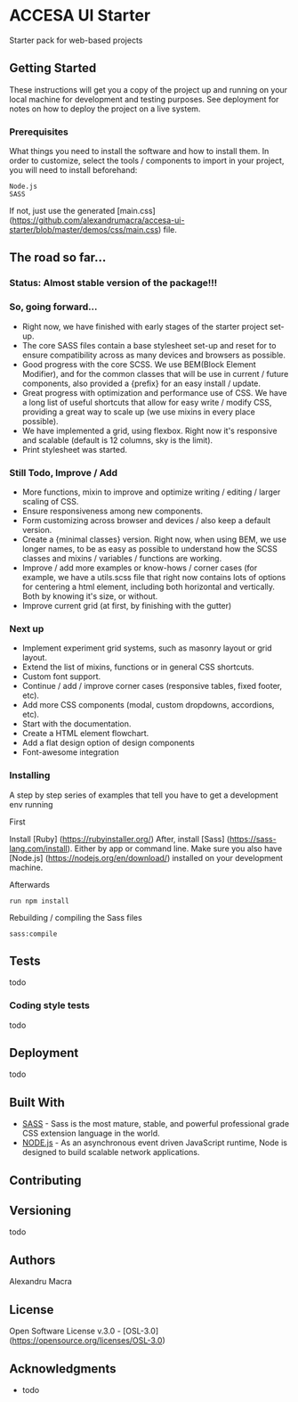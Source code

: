 # ACCESA UI Starter

Starter pack for web-based projects

## Getting Started

These instructions will get you a copy of the project up and running on your local machine for development and testing purposes. See deployment for notes on how to deploy the project on a live system.

### Prerequisites

What things you need to install the software and how to install them.
In order to customize, select the tools / components to import in your project, you will need to install beforehand:

```
Node.js
SASS
```

If not, just use the generated [main.css] (https://github.com/alexandrumacra/accesa-ui-starter/blob/master/demos/css/main.css) file.

## The road so far...

### Status: Almost stable version of the package!!!

### So, going forward...
  * Right now, we have finished with early stages of the starter project set-up.
  * The core SASS files contain a base stylesheet set-up and reset for to ensure compatibility across as many devices and browsers as possible.
  * Good progress with the core SCSS. We use BEM(Block Element Modifier), and for the common classes that will be use in current / future components, also provided a {prefix} for an easy install / update.
  * Great progress with optimization and performance use of CSS. We have a long list of useful shortcuts that allow for easy write / modify CSS, providing a great way to scale up (we use mixins in every place possible).
  * We have implemented a grid, using flexbox. Right now it's responsive and scalable (default is 12 columns, sky is the limit).
  * Print stylesheet was started.


### Still Todo, Improve / Add
  * More functions, mixin to improve and optimize writing / editing / larger scaling of CSS.
  * Ensure responsiveness among new components.
  * Form customizing across browser and devices / also keep a default version.
  * Create a {minimal classes} version. Right now, when using BEM, we use longer names, to be as easy as possible to understand how the SCSS classes and mixins / variables / functions are working.
  * Improve / add more examples or know-hows / corner cases (for example, we have a utils.scss file that right now contains lots of options for centering a html element, including both horizontal and vertically. Both by knowing it's size, or without.
  * Improve current grid (at first, by finishing with the gutter)

### Next up
  * Implement experiment grid systems, such as masonry layout or grid layout.
  * Extend the list of mixins, functions or in general CSS shortcuts.
  * Custom font support.
  * Continue / add / improve corner cases (responsive tables, fixed footer, etc).
  * Add more CSS components (modal, custom dropdowns, accordions, etc).
  * Start with the documentation.
  * Create a HTML element flowchart.
  * Add a flat design option of design components
  * Font-awesome integration

### Installing

A step by step series of examples that tell you have to get a development env running

First

Install [Ruby] (https://rubyinstaller.org/)
After, install [Sass] (https://sass-lang.com/install). Either by app or command line.
Make sure you also have [Node.js] (https://nodejs.org/en/download/) installed on your development machine.


Afterwards
```
run npm install
```

Rebuilding / compiling the Sass files
```
sass:compile
```

## Tests

todo

### Coding style tests

todo

## Deployment

todo

## Built With

* [SASS](https://sass-lang.com) - Sass is the most mature, stable, and powerful professional grade CSS extension language in the world.
* [NODE.js](https://nodejs.org) - As an asynchronous event driven JavaScript runtime, Node is designed to build scalable network applications.

## Contributing


## Versioning

todo
## Authors

Alexandru Macra

## License

Open Software License v.3.0 - [OSL-3.0] (https://opensource.org/licenses/OSL-3.0)

## Acknowledgments

* todo

